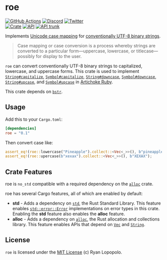 # roe

[![GitHub Actions](https://github.com/artichoke/roe/workflows/CI/badge.svg)](https://github.com/artichoke/roe/actions)
[![Discord](https://img.shields.io/discord/607683947496734760)](https://discord.gg/QCe2tp2)
[![Twitter](https://img.shields.io/twitter/follow/artichokeruby?label=Follow&style=social)](https://twitter.com/artichokeruby)
<br>
[![Crate](https://img.shields.io/crates/v/roe.svg)](https://crates.io/crates/roe)
[![API](https://docs.rs/roe/badge.svg)](https://docs.rs/roe)
[![API trunk](https://img.shields.io/badge/docs-trunk-blue.svg)](https://artichoke.github.io/roe/roe/)

Implements [Unicode case mapping] for [conventionally UTF-8 binary strings].

> Case mapping or case conversion is a process whereby strings are converted to
> a particular form—uppercase, lowercase, or titlecase—possibly for display to
> the user.

`roe` can convert conventionally UTF-8 binary strings to capitalized, lowercase,
and uppercase forms. This crate is used to implement [`String#capitalize`],
[`Symbol#capitalize`], [`String#downcase`], [`Symbol#downcase`],
[`String#upcase`], and [`Symbol#upcase`] in [Artichoke Ruby].

This crate depends on [`bstr`].

## Usage

Add this to your `Cargo.toml`:

```toml
[dependencies]
roe = "0.1"
```

Then convert case like:

```rust
assert_eq!(roe::lowercase("Pineapple").collect::<Vec<_>>(), b"pineapple");
assert_eq!(roe::upercase(b"xexax").collect::<Vec<_>>(), b"XEXAX");
```

## Crate Features

roe is `no_std` compatible with a required dependency on the [`alloc`] crate.

roe has several Cargo features, all of which are enabled by default:

- **std** - Adds a dependency on [`std`], the Rust Standard Library. This
  feature enables [`std::error::Error`] implementations on error types in this
  crate. Enabling the **std** feature also enables the **alloc** feature.
- **alloc** - Adds a dependency on [`alloc`], the Rust allocation and
  collections library. This feature enables APIs that depend on [`Vec`] and
  [`String`].

## License

`roe` is licensed under the [MIT License](LICENSE) (c) Ryan Lopopolo.

[unicode case mapping]: https://unicode.org/faq/casemap_charprop.html#casemap
[conventionally utf-8 binary strings]:
  https://docs.rs/bstr/0.2.*/bstr/#when-should-i-use-byte-strings
[`string#capitalize`]:
  https://ruby-doc.org/core-2.6.3/String.html#method-i-capitalize
[`symbol#capitalize`]:
  https://ruby-doc.org/core-2.6.3/Symbol.html#method-i-capitalize
[`string#downcase`]:
  https://ruby-doc.org/core-2.6.3/String.html#method-i-downcase
[`symbol#downcase`]:
  https://ruby-doc.org/core-2.6.3/Symbol.html#method-i-downcase
[`string#upcase`]: https://ruby-doc.org/core-2.6.3/String.html#method-i-upcase
[`symbol#upcase`]: https://ruby-doc.org/core-2.6.3/Symbol.html#method-i-upcase
[artichoke ruby]: https://github.com/artichoke/artichoke
[`bstr`]: https://crates.io/crates/bstr
[`alloc`]: https://doc.rust-lang.org/stable/alloc/index.html
[`std`]: https://doc.rust-lang.org/stable/std/index.html
[`std::error::error`]:
  https://doc.rust-lang.org/stable/std/error/trait.Error.html
[`vec`]: https://doc.rust-lang.org/stable/alloc/vec/struct.Vec.html
[`string`]: https://doc.rust-lang.org/stable/alloc/string/struct.String.html
[cargo-fuzz]: https://crates.io/crates/cargo-fuzz
